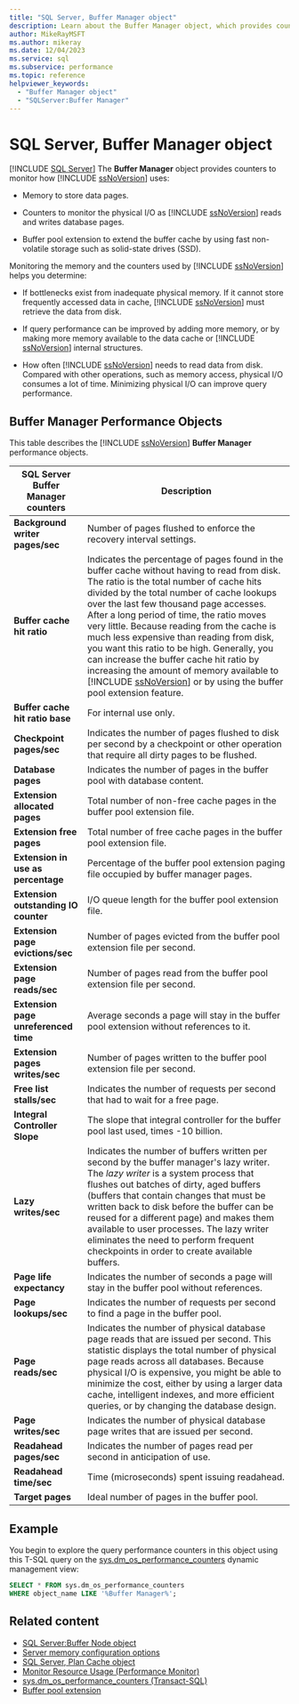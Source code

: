 ```yaml
---
title: "SQL Server, Buffer Manager object"
description: Learn about the Buffer Manager object, which provides counters to monitor memory for pages, counters to monitor physical I/O, and buffer pool extensions.
author: MikeRayMSFT
ms.author: mikeray
ms.date: 12/04/2023
ms.service: sql
ms.subservice: performance
ms.topic: reference
helpviewer_keywords:
  - "Buffer Manager object"
  - "SQLServer:Buffer Manager"
---
```

# SQL Server, Buffer Manager object
 [!INCLUDE [SQL Server](../../includes/applies-to-version/sqlserver.md)]
  The **Buffer Manager** object provides counters to monitor how [!INCLUDE [ssNoVersion](../../includes/ssnoversion-md.md)] uses:  
  
-   Memory to store data pages.  
  
-   Counters to monitor the physical I/O as [!INCLUDE [ssNoVersion](../../includes/ssnoversion-md.md)] reads and writes database pages.  
  
-   Buffer pool extension to extend the buffer cache by using fast non-volatile storage such as solid-state drives (SSD).  
  
 Monitoring the memory and the counters used by [!INCLUDE [ssNoVersion](../../includes/ssnoversion-md.md)] helps you determine:  
  
-   If bottlenecks exist from inadequate physical memory. If it cannot store frequently accessed data in cache, [!INCLUDE [ssNoVersion](../../includes/ssnoversion-md.md)] must retrieve the data from disk.   
  
-   If query performance can be improved by adding more memory, or by making more memory available to the data cache or [!INCLUDE [ssNoVersion](../../includes/ssnoversion-md.md)] internal structures.  
  
-   How often [!INCLUDE [ssNoVersion](../../includes/ssnoversion-md.md)] needs to read data from disk. Compared with other operations, such as memory access, physical I/O consumes a lot of time. Minimizing physical I/O can improve query performance.  
  
## Buffer Manager Performance Objects
 This table describes the [!INCLUDE [ssNoVersion](../../includes/ssnoversion-md.md)] **Buffer Manager** performance objects.  
  
|**SQL Server Buffer Manager** counters|Description|  
|----------------------------------------|-----------------|  
|**Background writer pages/sec**|Number of pages flushed to enforce the recovery interval settings.| 
|**Buffer cache hit ratio**|Indicates the percentage of pages found in the buffer cache without having to read from disk. The ratio is the total number of cache hits divided by the total number of cache lookups over the last few thousand page accesses. After a long period of time, the ratio moves very little. Because reading from the cache is much less expensive than reading from disk, you want this ratio to be high. Generally, you can increase the buffer cache hit ratio by increasing the amount of memory available to [!INCLUDE [ssNoVersion](../../includes/ssnoversion-md.md)] or by using the buffer pool extension feature.|  
|**Buffer cache hit ratio base**|For internal use only.|
|**Checkpoint pages/sec**|Indicates the number of pages flushed to disk per second by a checkpoint or other operation that require all dirty pages to be flushed.|  
|**Database pages**|Indicates the number of pages in the buffer pool with database content.|  
|**Extension allocated pages**|Total number of non-free cache pages in the buffer pool extension file.|  
|**Extension free pages**|Total number of free cache pages in the buffer pool extension file.|  
|**Extension in use as percentage**|Percentage of the buffer pool extension paging file occupied by buffer manager pages.|  
|**Extension outstanding IO counter**|I/O queue length for the buffer pool extension file.|  
|**Extension page evictions/sec**|Number of pages evicted from the buffer pool extension file per second.|  
|**Extension page reads/sec**|Number of pages read from the buffer pool extension file per second.|  
|**Extension page unreferenced time**|Average seconds a page will stay in the buffer pool extension without references to it.|  
|**Extension pages writes/sec**|Number of pages written to the buffer pool extension file per second.|  
|**Free list stalls/sec**|Indicates the number of requests per second that had to wait for a free page.|  
|**Integral Controller Slope**|The slope that integral controller for the buffer pool last used, times -10 billion.| 
|**Lazy writes/sec**|Indicates the number of buffers written per second by the buffer manager's lazy writer. The *lazy writer* is a system process that flushes out batches of dirty, aged buffers (buffers that contain changes that must be written back to disk before the buffer can be reused for a different page) and makes them available to user processes. The lazy writer eliminates the need to perform frequent checkpoints in order to create available buffers.|  
|**Page life expectancy**|Indicates the number of seconds a page will stay in the buffer pool without references.|  
|**Page lookups/sec**|Indicates the number of requests per second to find a page in the buffer pool.|  
|**Page reads/sec**|Indicates the number of physical database page reads that are issued per second. This statistic displays the total number of physical page reads across all databases. Because physical I/O is expensive, you might be able to minimize the cost, either by using a larger data cache, intelligent indexes, and more efficient queries, or by changing the database design.|  
|**Page writes/sec**|Indicates the number of physical database page writes that are issued per second.|  
|**Readahead pages/sec**|Indicates the number of pages read per second in anticipation of use.|  
|**Readahead time/sec**|Time (microseconds) spent issuing readahead.|
|**Target pages**|Ideal number of pages in the buffer pool.|

## Example

You begin to explore the query performance counters in this object using this T-SQL query on the [sys.dm_os_performance_counters](../system-dynamic-management-views/sys-dm-os-performance-counters-transact-sql.md) dynamic management view:

```sql
SELECT * FROM sys.dm_os_performance_counters
WHERE object_name LIKE '%Buffer Manager%';
```

## Related content

- [SQL Server:Buffer Node object](sql-server-buffer-node.md)
- [Server memory configuration options](../../database-engine/configure-windows/server-memory-server-configuration-options.md)
- [SQL Server, Plan Cache object](sql-server-plan-cache-object.md)
- [Monitor Resource Usage (Performance Monitor)](monitor-resource-usage-system-monitor.md)
- [sys.dm_os_performance_counters (Transact-SQL)](../system-dynamic-management-views/sys-dm-os-performance-counters-transact-sql.md)
- [Buffer pool extension](../../database-engine/configure-windows/buffer-pool-extension.md)
